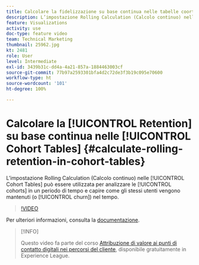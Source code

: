```yaml
---
title: Calcolare la fidelizzazione su base continua nelle tabelle coorte
description: L’impostazione Rolling Calculation (Calcolo continuo) nelle tabelle coorte può essere utilizzata per analizzare le coorti in un periodo di tempo e capire come gli stessi utenti vengono mantenuti (o persi) nel tempo.
feature: Visualizations
activity: use
doc-type: feature video
team: Technical Marketing
thumbnail: 25962.jpg
kt: 2481
role: User
level: Intermediate
exl-id: 3439b31c-dd4a-4a21-857a-1884463003cf
source-git-commit: 77b97a2593301bfa4d2c72de3f3b19c095e70600
workflow-type: ht
source-wordcount: '101'
ht-degree: 100%

---
```


# Calcolare la [!UICONTROL Retention] su base continua nelle [!UICONTROL Cohort Tables] {#calculate-rolling-retention-in-cohort-tables}

L’impostazione Rolling Calculation (Calcolo continuo) nelle [!UICONTROL Cohort Tables] può essere utilizzata per analizzare le [!UICONTROL cohorts] in un periodo di tempo e capire come gli stessi utenti vengono mantenuti (o [!UICONTROL churn]) nel tempo.

>[!VIDEO](https://video.tv.adobe.com/v/25962/?quality=12)

Per ulteriori informazioni, consulta la [documentazione](https://experienceleague.adobe.com/docs/analytics/analyze/analysis-workspace/visualizations/cohort-table/cohort-analysis.html?lang=it).

>[!INFO]
>
> Questo video fa parte del corso [Attribuzione di valore ai punti di contatto digitali nei percorsi del cliente](https://experienceleague.adobe.com/?recommended=Analytics-U-1-2020.2&amp;lang=it), disponibile gratuitamente in Experience League.
